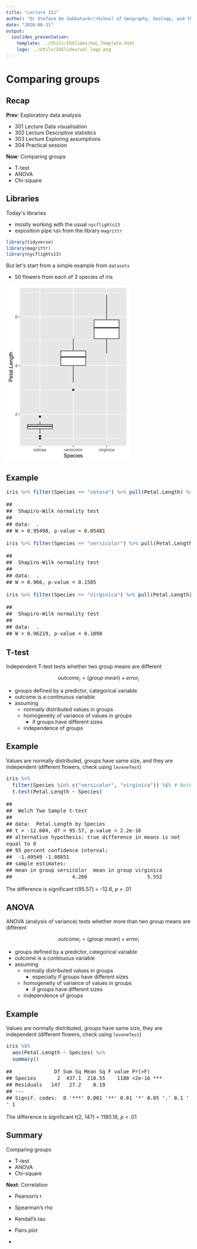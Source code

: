 ```yaml
---
title: "Lecture 311"
author: "Dr Stefano De Sabbata<br/>School of Geography, Geology, and the Env.<br/><a href=\"mailto:s.desabbata@le.ac.uk\">s.desabbata&commat;le.ac.uk</a> &vert; <a href=\"https://twitter.com/maps4thought\">&commat;maps4thought</a><br/><a href=\"https://github.com/sdesabbata/GY7702\">github.com/sdesabbata/GY7702</a> licensed under <a href=\"https://www.gnu.org/licenses/gpl-3.0.html\">GNU GPL v3.0</a>"
date: "2020-08-31"
output:
  ioslides_presentation:
    template: ../Utils/IOSlides/UoL_Template.html
    logo: ../Utils/IOSlides/uol_logo.png
---
```





<style type="text/css">
.small_r_all pre{
  font-size: 16px;
  line-height: 18px;
}
.small_r_output pre:not(.prettyprint){
  font-size: 16px;
  line-height: 18px;
}
.verysmall_r_output pre:not(.prettyprint){
  font-size: 12px;
  line-height: 14px;
}
</style>



# Comparing groups


## Recap

**Prev**: Exploratory data analysis

- 301 Lecture Data visualisation
- 302 Lecture Descriptive statistics
- 303 Lecture Exploring assumptions
- 304 Practical session

**Now**: Comparing groups

- T-test
- ANOVA
- Chi-square


## Libraries

<div class="columns-2">

Today's libraries

- mostly working with the usual `nycflights13`
- exposition pipe `%$%` from the library `magrittr`


```r
library(tidyverse)
library(magrittr)  
library(nycflights13)
```

But let's start from a simple example from `datasets`

- 50 flowers from each of 3 species of iris

<img src="311_L_ComparingMeans_files/figure-html/unnamed-chunk-2-1.png" width="336" />

</div>



## Example

<div class="small_r_all">


```r
iris %>% filter(Species == "setosa") %>% pull(Petal.Length) %>% shapiro.test()
```

```
## 
## 	Shapiro-Wilk normality test
## 
## data:  .
## W = 0.95498, p-value = 0.05481
```

```r
iris %>% filter(Species == "versicolor") %>% pull(Petal.Length) %>% shapiro.test()
```

```
## 
## 	Shapiro-Wilk normality test
## 
## data:  .
## W = 0.966, p-value = 0.1585
```

```r
iris %>% filter(Species == "virginica") %>% pull(Petal.Length) %>% shapiro.test()
```

```
## 
## 	Shapiro-Wilk normality test
## 
## data:  .
## W = 0.96219, p-value = 0.1098
```

</div>



## T-test

Independent T-test tests whether two group means are different

$$outcome_i = (group\ mean) + error_i $$

- groups defined by a predictor, categorical variable
- outcome is a continuous variable
- assuming
    - normally distributed values in groups
    - homogeneity of variance of values in groups
        - if groups have different sizes
    - independence of groups



## Example

Values are normally distributed, groups have same size, and they are independent (different flowers, check using `leveneTest`)

<div class="small_r_output">


```r
iris %>%
  filter(Species %in% c("versicolor", "virginica")) %$% # Note %$%
  t.test(Petal.Length ~ Species)
```

```
## 
## 	Welch Two Sample t-test
## 
## data:  Petal.Length by Species
## t = -12.604, df = 95.57, p-value < 2.2e-16
## alternative hypothesis: true difference in means is not equal to 0
## 95 percent confidence interval:
##  -1.49549 -1.08851
## sample estimates:
## mean in group versicolor  mean in group virginica 
##                    4.260                    5.552
```

</div>



The difference is significant t(95.57) = -12.6, *p* < .01



## ANOVA

ANOVA (analysis of variance) tests whether more than two group means are different

$$outcome_i = (group\ mean) + error_i $$

- groups defined by a predictor, categorical variable
- outcome is a continuous variable
- assuming
    - normally distributed values in groups
        - especially if groups have different sizes
    - homogeneity of variance of values in groups
        - if groups have different sizes
    - independence of groups



## Example

Values are normally distributed, groups have same size, they are independent (different flowers, check using `leveneTest`)

<div class="small_r_output">

<!--

```r
library(car)

iris %$%
leveneTest(Petal.Length, Species)
```

```
## Levene's Test for Homogeneity of Variance (center = median)
##        Df F value    Pr(>F)    
## group   2   19.48 3.129e-08 ***
##       147                      
## ---
## Signif. codes:  0 '***' 0.001 '**' 0.01 '*' 0.05 '.' 0.1 ' ' 1
```
-->


```r
iris %$%
  aov(Petal.Length ~ Species) %>%
  summary()
```

```
##              Df Sum Sq Mean Sq F value Pr(>F)    
## Species       2  437.1  218.55    1180 <2e-16 ***
## Residuals   147   27.2    0.19                   
## ---
## Signif. codes:  0 '***' 0.001 '**' 0.01 '*' 0.05 '.' 0.1 ' ' 1
```

</div>



The difference is significant t(2, 147) = 1180.16, *p* < .01


## Summary

Comparing groups

- T-test
- ANOVA
- Chi-square

**Next**: Correlation

- Pearson’s r
- Spearman’s rho
- Kendall’s tau
- Pairs plot

- 
